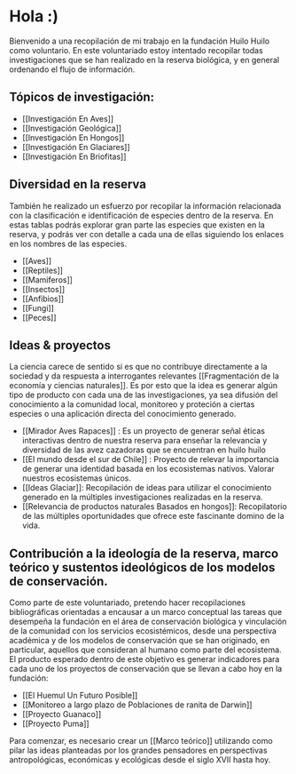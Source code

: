 # Hola :)   

Bienvenido a una recopilación de mi trabajo en la fundación Huilo Huilo como voluntario.
En este voluntariado estoy intentado recopilar todas investigaciones que se han realizado en la reserva  biológica, y en general ordenando el flujo de información.

## **Tópicos de investigación:**
* [[Investigación En Aves]]
* [[Investigación Geológica]]
* [[Investigación En Hongos]]
* [[Investigación En Glaciares]]
* [[Investigación En Briofitas]]


## Diversidad en la reserva

También he realizado un esfuerzo por recopilar la información relacionada con la clasificación e identificación de especies dentro de la reserva.
En estas tablas podrás explorar gran parte las especies que existen en la reserva, y podrás ver con detalle a cada una de ellas siguiendo los enlaces en los nombres de las especies.
* [[Aves]]
* [[Reptiles]]
* [[Mamiferos]]
* [[Insectos]]
* [[Anfibios]]
* [[Fungi]]
* [[Peces]]
## Ideas & proyectos

La ciencia carece de sentido si es que no contribuye directamente a la sociedad y da respuesta a interrogantes relevantes [[Fragmentación de la economía y ciencias naturales]]. Es por esto que la idea es generar algún tipo de producto con cada una de las investigaciones, ya sea difusión del conocimiento a la comunidad local, monitoreo y proteción a ciertas especies o una aplicación directa del conocimiento generado.
* [[Mirador Aves Rapaces]] : Es un proyecto de generar señal éticas interactivas dentro de nuestra reserva para enseñar la relevancia y diversidad de las avez cazadoras que se encuentran en huilo huilo
* [[El mundo desde el sur de Chile]] : Proyecto de relevar la importancia de generar una identidad basada en los ecosistemas nativos. Valorar nuestros ecosistemas únicos.
* [[Ideas Glaciar]]: Recopilación de ideas para utilizar el conocimiento generado en la múltiples investigaciones realizadas en la reserva.
* [[Relevancia de productos naturales Basados en hongos]]: Recopilatorio de las múltiples oportunidades que ofrece este fascinante domino de la vida.

## Contribución a la ideología de la reserva, marco teórico y sustentos ideológicos de los modelos de conservación.

Como parte de este voluntariado, pretendo hacer recopilaciones bibliográficas orientadas a encausar a un marco conceptual las tareas que desempeña la fundación en el área de conservación biológica y vinculación de la comunidad con los servicios ecosistémicos, desde una perspectiva académica y de los modelos de conservación que se han originado, en particular, aquellos que consideran al humano como parte del ecosistema. El producto esperado dentro de este objetivo es generar indicadores para cada uno de los proyectos de conservación que se llevan a cabo hoy en la fundación:
* [[El Huemul Un Futuro Posible]]
* [[Monitoreo a largo plazo de Poblaciones de ranita de Darwin]]
* [[Proyecto Guanaco]]
* [[Proyecto Puma]]

Para comenzar, es necesario crear un [[Marco teórico]] utilizando como pilar las ideas planteadas por los grandes pensadores en perspectivas antropológicas, económicas y ecológicas desde el siglo XVII hasta hoy. 






